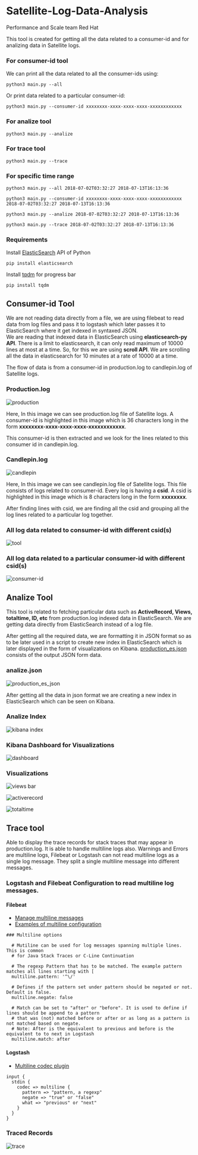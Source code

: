 # Satellite-Log-Data-Analysis
Performance and Scale team Red Hat

This tool is created for getting all the data related to a consumer-id and for analizing data in Satellite logs.<br>

### For consumer-id tool
We can print all the data related to all the consumer-ids using:
```
python3 main.py --all
```
Or print data related to a particular consumer-id:
```
python3 main.py --consumer-id xxxxxxxx-xxxx-xxxx-xxxx-xxxxxxxxxxxx
```
### For analize tool 
```
python3 main.py --analize
```
### For trace tool
```
python3 main.py --trace
```
### For specific time range
```
python3 main.py --all 2018-07-02T03:32:27 2018-07-13T16:13:36
```
```
python3 main.py --consumer-id xxxxxxxx-xxxx-xxxx-xxxx-xxxxxxxxxxxx 2018-07-02T03:32:27 2018-07-13T16:13:36
```
```
python3 main.py --analize 2018-07-02T03:32:27 2018-07-13T16:13:36
```
```
python3 main.py --trace 2018-07-02T03:32:27 2018-07-13T16:13:36
```
### Requirements
Install [ElasticSearch](https://www.elastic.co/guide/en/elasticsearch/client/python-api/current/index.html) API of Python
```
pip install elasticsearch
```
Install [tqdm](https://pypi.org/project/tqdm/) for progress bar
```
pip install tqdm
```
## Consumer-id Tool

We are not reading data directly from a file, we are using filebeat to read data from log files and pass it to logstash which later passes it to ElasticSearch where it get indexed in syntaxed JSON.<br>
We are reading that indexed data in ElasticSearch using <b>elasticsearch-py API</b>. There is a limit to elasticsearch, it can only read maximum of 10000 lines at most at a time. So, for this we are using <b>scroll API</b>. We are scrolling all the data in elasticsearch for 10 minutes at a rate of 10000 at a time.

The flow of data is from a consumer-id in production.log to candlepin.log of Satellite logs.

### Production.log

![production](https://user-images.githubusercontent.com/20038775/42319386-71fbf3f6-806f-11e8-8447-fc1f0d47ff25.png)

Here, In this image we can see production.log file of Satellite logs. A consumer-id is highlighted in this image which is 36 characters long in the form <b>xxxxxxxx-xxxx-xxxx-xxxx-xxxxxxxxxxxx</b>.

This consumer-id is then extracted and we look for the lines related to this consumer id in candlepin.log.

### Candlepin.log

![candlepin](https://user-images.githubusercontent.com/20038775/42319627-2dc97554-8070-11e8-8f61-27df5a573ae4.png)

Here, In this image we can see candlepin.log file of Satellite logs. This file consists of logs related to consumer-id.
Every log is having a <b>csid</b>. A csid is highlighted in this image which is 8 characters long in the form <b>xxxxxxxx</b>.

After finding lines with csid, we are finding all the csid and grouping all the log lines related to a particular log together.

### All log data related to consumer-id with different csid(s)

![tool](https://user-images.githubusercontent.com/20038775/42320681-cb60c774-8073-11e8-8be3-8deede96fc64.png)
### All log data related to a particular consumer-id with different csid(s)
![consumer-id](https://user-images.githubusercontent.com/20038775/42320853-7a79fad2-8074-11e8-8188-6e7a4518e969.png)

## Analize Tool
This tool is related to fetching particular data such as <b>ActiveRecord, Views, totaltime, ID, etc</b> from production.log indexed data in ElasticSearch. We are getting data directly from ElasticSearch instead of a log file.<br>

After getting all the required data, we are formatting it in JSON format so as to be later used in a script to create new index in ElasticSearch which is later displayed in the form of visualizations on Kibana. [production_es.json](https://github.com/ritwik12/Satellite-Log-Data-Analysis/blob/master/Production_es/production_es.json) consists of the output JSON form data.

### analize.json

![production_es_json](https://user-images.githubusercontent.com/20038775/42321525-ebff09ac-8076-11e8-9a61-5dd45f2cdfaf.png)

After getting all the data in json format we are creating a new index in ElasticSearch which can be seen on Kibana.

### Analize Index

![kibana index](https://user-images.githubusercontent.com/20038775/42321630-443ac228-8077-11e8-8c1e-ce15e22f97d4.png)

### Kibana Dashboard for Visualizations

![dashboard](https://user-images.githubusercontent.com/20038775/42321719-8b7bb552-8077-11e8-8325-292d7e61be01.png)

### Visualizations

![views bar](https://user-images.githubusercontent.com/20038775/42321854-f67d26b0-8077-11e8-8d8e-8b191012ef66.png)

![activerecord](https://user-images.githubusercontent.com/20038775/42321852-f6179890-8077-11e8-9a56-d03eb5d47e30.png)

![totaltime](https://user-images.githubusercontent.com/20038775/42321853-f6486eb6-8077-11e8-917f-53e18ba07ca0.png)

## Trace tool
Able to display the trace records for stack traces that may appear in production.log. It is able to handle multiline logs also.
Warnings and Errors are multiline logs, Filebeat or Logstash can not read multiline logs as a single log message. They split a single multiline message into different messages.

### Logstash and Filebeat Configuration to read multiline log messages.
#### Filebeat

- [Manage multiline messages](https://www.elastic.co/guide/en/beats/filebeat/current/multiline-examples.html)<br>
- [Examples of multiline configuration](https://www.elastic.co/guide/en/beats/filebeat/current/_examples_of_multiline_configuration.html#_examples_of_multiline_configuration)

```
### Multiline options

  # Mutiline can be used for log messages spanning multiple lines. This is common
  # for Java Stack Traces or C-Line Continuation

  # The regexp Pattern that has to be matched. The example pattern matches all lines starting with [
  multiline.pattern: '^\/'

  # Defines if the pattern set under pattern should be negated or not. Default is false.
  multiline.negate: false

  # Match can be set to "after" or "before". It is used to define if lines should be append to a pattern
  # that was (not) matched before or after or as long as a pattern is not matched based on negate.
  # Note: After is the equivalent to previous and before is the equivalent to to next in Logstash
  multiline.match: after
```
#### Logstash

- [Multiline codec plugin](https://www.elastic.co/guide/en/logstash/current/plugins-codecs-multiline.html)
```
input {
  stdin {
    codec => multiline {
      pattern => "pattern, a regexp"
      negate => "true" or "false"
      what => "previous" or "next"
    }
  }
}
```
### Traced Records  
![trace](https://user-images.githubusercontent.com/20038775/42684935-3613a4d8-86af-11e8-9366-1001c266860b.png)

